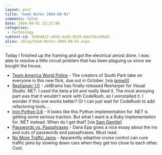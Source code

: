 ```yaml
---
layout: post
title: "Geek Notes 2004-08-01"
comments: false
date: 2004-08-01 22:22:00
categories:
 - Technology
subtext-id: 39d64012-e05d-4add-8b39-04af26a19bd2
alias: /blog/Geek-Notes-2004-08-01.aspx
---
```



Today I finished up the framing and got the electrical amost done. I was able to resolve a little circuit problem that has been plaguing us since we bought the house.

  * [Team America World Police](http://www.apple.com/trailers/paramount/team_america/) - The creators of South Park take on everyone in this new flick, due out in October. [via [iamwill](http://iamwill.com/admin/wp/index.php?p=212)]
  * [Resharper 1.0](http://www.jetbrains.com/resharper/index.html) - JetBrains has finally released Resharper for Visual Studio .NET. I used the beta a bit and really liked it. The most annoying part was that it wouldn't work with CodeRush, so I uninstalled it. I wonder if this one works better? Or I can just wait for CodeRush to add refactoring tools....
  * [Iron Python 0.6](http://www.ironpython.com/) - It looks like this Python implementation for .NET is getting some serious traction. But what I want is a Ruby implementation for .NET instead. When do I get that? [via [Sam Gentile](http://samgentile.com/blog/archive/2004/07/29/12112.aspx)]
  * [Passwords vs. Passphrases](http://silverstr.ufies.org/blog/archives/000657.html) - Dana Epp gives a nice essay about the ins and outs of passwords and passphrases. Must read.
  * [No More Traffic Jams](http://techdirt.com/articles/20040730/1144234.shtml) - Apparently adaptive cruise control can cure traffic jams by slowing down cars when they get too close to each other. Cool.
